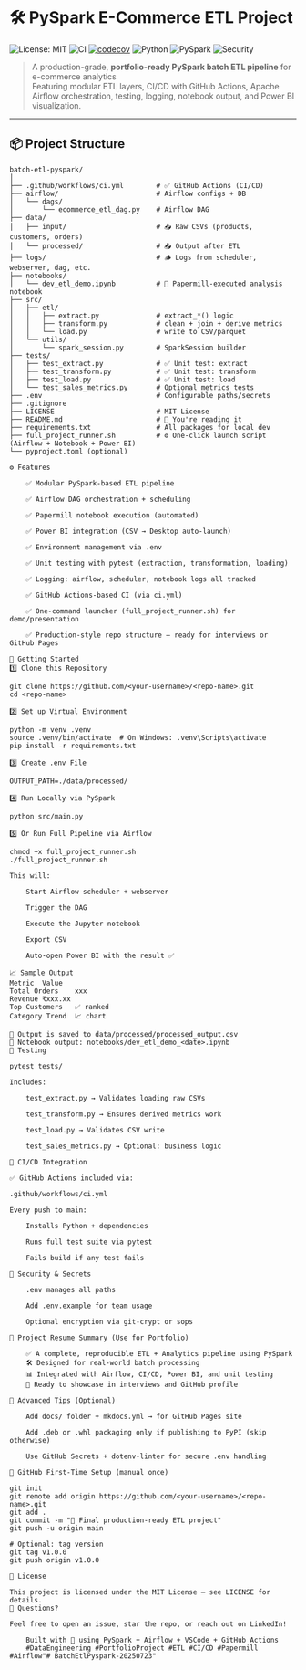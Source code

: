 # 🛠️ PySpark E-Commerce ETL Project

![License: MIT](https://img.shields.io/badge/License-MIT-yellow.svg)
![CI](https://github.com/<your-username>/<repo-name>/actions/workflows/ci.yml/badge.svg)
[![codecov](https://codecov.io/gh/<your-username>/<repo-name>/branch/main/graph/badge.svg)](https://codecov.io/gh/<your-username>/<repo-name>)
![Python](https://img.shields.io/badge/python-3.8+-blue.svg)
![PySpark](https://img.shields.io/badge/PySpark-3.5+-orange.svg)
![Security](https://img.shields.io/badge/security-disclosures-important.svg)

> A production-grade, **portfolio-ready PySpark batch ETL pipeline** for e-commerce analytics  
> Featuring modular ETL layers, CI/CD with GitHub Actions, Apache Airflow orchestration, testing, logging, notebook output, and Power BI visualization.

---

## 📦 Project Structure

```text
batch-etl-pyspark/
│
├── .github/workflows/ci.yml        # ✅ GitHub Actions (CI/CD)
├── airflow/                        # Airflow configs + DB
│   └── dags/
│       └── ecommerce_etl_dag.py    # Airflow DAG
├── data/
│   ├── input/                      # 📥 Raw CSVs (products, customers, orders)
│   └── processed/                  # 📤 Output after ETL
├── logs/                           # 🪵 Logs from scheduler, webserver, dag, etc.
├── notebooks/
│   └── dev_etl_demo.ipynb          # 📓 Papermill-executed analysis notebook
├── src/
│   ├── etl/
│   │   ├── extract.py              # extract_*() logic
│   │   ├── transform.py            # clean + join + derive metrics
│   │   └── load.py                 # write to CSV/parquet
│   └── utils/
│       └── spark_session.py        # SparkSession builder
├── tests/
│   ├── test_extract.py             # ✅ Unit test: extract
│   ├── test_transform.py           # ✅ Unit test: transform
│   ├── test_load.py                # ✅ Unit test: load
│   └── test_sales_metrics.py       # Optional metrics tests
├── .env                            # Configurable paths/secrets
├── .gitignore
├── LICENSE                         # MIT License
├── README.md                       # 🙌 You're reading it
├── requirements.txt                # All packages for local dev
├── full_project_runner.sh          # ⚙️ One-click launch script (Airflow + Notebook + Power BI)
└── pyproject.toml (optional)

⚙️ Features

    ✅ Modular PySpark-based ETL pipeline

    ✅ Airflow DAG orchestration + scheduling

    ✅ Papermill notebook execution (automated)

    ✅ Power BI integration (CSV → Desktop auto-launch)

    ✅ Environment management via .env

    ✅ Unit testing with pytest (extraction, transformation, loading)

    ✅ Logging: airflow, scheduler, notebook logs all tracked

    ✅ GitHub Actions-based CI (via ci.yml)

    ✅ One-command launcher (full_project_runner.sh) for demo/presentation

    ✅ Production-style repo structure — ready for interviews or GitHub Pages

🚀 Getting Started
1️⃣ Clone this Repository

git clone https://github.com/<your-username>/<repo-name>.git
cd <repo-name>

2️⃣ Set up Virtual Environment

python -m venv .venv
source .venv/bin/activate  # On Windows: .venv\Scripts\activate
pip install -r requirements.txt

3️⃣ Create .env File

OUTPUT_PATH=./data/processed/

4️⃣ Run Locally via PySpark

python src/main.py

5️⃣ Or Run Full Pipeline via Airflow

chmod +x full_project_runner.sh
./full_project_runner.sh

This will:

    Start Airflow scheduler + webserver

    Trigger the DAG

    Execute the Jupyter notebook

    Export CSV

    Auto-open Power BI with the result ✅

📈 Sample Output
Metric	Value
Total Orders	xxx
Revenue	₹xxx.xx
Top Customers	✅ ranked
Category Trend	📈 chart

📍 Output is saved to data/processed/processed_output.csv
📍 Notebook output: notebooks/dev_etl_demo_<date>.ipynb
🧪 Testing

pytest tests/

Includes:

    test_extract.py → Validates loading raw CSVs

    test_transform.py → Ensures derived metrics work

    test_load.py → Validates CSV write

    test_sales_metrics.py → Optional: business logic

🔁 CI/CD Integration

✅ GitHub Actions included via:

.github/workflows/ci.yml

Every push to main:

    Installs Python + dependencies

    Runs full test suite via pytest

    Fails build if any test fails

🔐 Security & Secrets

    .env manages all paths

    Add .env.example for team usage

    Optional encryption via git-crypt or sops

🧳 Project Resume Summary (Use for Portfolio)

    ✅ A complete, reproducible ETL + Analytics pipeline using PySpark
    🛠️ Designed for real-world batch processing
    📊 Integrated with Airflow, CI/CD, Power BI, and unit testing
    🎯 Ready to showcase in interviews and GitHub profile

🧠 Advanced Tips (Optional)

    Add docs/ folder + mkdocs.yml → for GitHub Pages site

    Add .deb or .whl packaging only if publishing to PyPI (skip otherwise)

    Use GitHub Secrets + dotenv-linter for secure .env handling

📌 GitHub First-Time Setup (manual once)

git init
git remote add origin https://github.com/<your-username>/<repo-name>.git
git add .
git commit -m "🚀 Final production-ready ETL project"
git push -u origin main

# Optional: tag version
git tag v1.0.0
git push origin v1.0.0

📝 License

This project is licensed under the MIT License — see LICENSE for details.
💬 Questions?

Feel free to open an issue, star the repo, or reach out on LinkedIn!

    Built with 💙 using PySpark + Airflow + VSCode + GitHub Actions
    #DataEngineering #PortfolioProject #ETL #CI/CD #Papermill #Airflow"# BatchEtlPyspark-20250723" 
